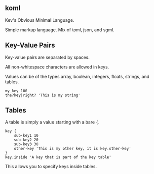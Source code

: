 ## koml ##

Kev's Obvious Minimal Language.

Simple markup language. Mix of toml, json, and sgml.

## Key-Value Pairs ##
Key-value pairs are separated by spaces.

All non-whitespace characters are allowed in keys.

Values can be of the types array, boolean, integers, floats, strings, and tables.

	my_key 100
	the?key|right? 'This is my string'

## Tables ##

A table is simply a value starting with a bare `{`.

	key {
		sub-key1 10
		sub-key2 20
		sub-key3 30
		other-key 'This is my other key, it is key.other-key'
	}
	key.inside 'A key that is part of the key table'

This allows you to specify keys inside tables.

